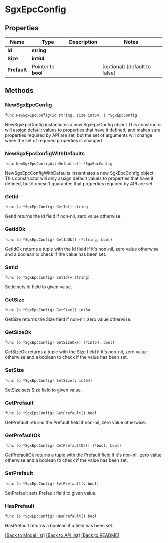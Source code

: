 # SgxEpcConfig

## Properties

Name | Type | Description | Notes
------------ | ------------- | ------------- | -------------
**Id** | **string** |  | 
**Size** | **int64** |  | 
**Prefault** | Pointer to **bool** |  | [optional] [default to false]

## Methods

### NewSgxEpcConfig

`func NewSgxEpcConfig(id string, size int64, ) *SgxEpcConfig`

NewSgxEpcConfig instantiates a new SgxEpcConfig object
This constructor will assign default values to properties that have it defined,
and makes sure properties required by API are set, but the set of arguments
will change when the set of required properties is changed

### NewSgxEpcConfigWithDefaults

`func NewSgxEpcConfigWithDefaults() *SgxEpcConfig`

NewSgxEpcConfigWithDefaults instantiates a new SgxEpcConfig object
This constructor will only assign default values to properties that have it defined,
but it doesn't guarantee that properties required by API are set

### GetId

`func (o *SgxEpcConfig) GetId() string`

GetId returns the Id field if non-nil, zero value otherwise.

### GetIdOk

`func (o *SgxEpcConfig) GetIdOk() (*string, bool)`

GetIdOk returns a tuple with the Id field if it's non-nil, zero value otherwise
and a boolean to check if the value has been set.

### SetId

`func (o *SgxEpcConfig) SetId(v string)`

SetId sets Id field to given value.


### GetSize

`func (o *SgxEpcConfig) GetSize() int64`

GetSize returns the Size field if non-nil, zero value otherwise.

### GetSizeOk

`func (o *SgxEpcConfig) GetSizeOk() (*int64, bool)`

GetSizeOk returns a tuple with the Size field if it's non-nil, zero value otherwise
and a boolean to check if the value has been set.

### SetSize

`func (o *SgxEpcConfig) SetSize(v int64)`

SetSize sets Size field to given value.


### GetPrefault

`func (o *SgxEpcConfig) GetPrefault() bool`

GetPrefault returns the Prefault field if non-nil, zero value otherwise.

### GetPrefaultOk

`func (o *SgxEpcConfig) GetPrefaultOk() (*bool, bool)`

GetPrefaultOk returns a tuple with the Prefault field if it's non-nil, zero value otherwise
and a boolean to check if the value has been set.

### SetPrefault

`func (o *SgxEpcConfig) SetPrefault(v bool)`

SetPrefault sets Prefault field to given value.

### HasPrefault

`func (o *SgxEpcConfig) HasPrefault() bool`

HasPrefault returns a boolean if a field has been set.


[[Back to Model list]](../README.md#documentation-for-models) [[Back to API list]](../README.md#documentation-for-api-endpoints) [[Back to README]](../README.md)


